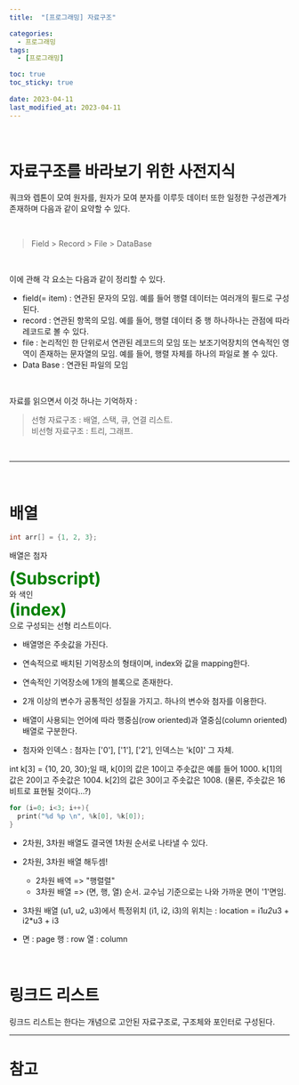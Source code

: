 ```yaml
---
title:  "[프로그래밍] 자료구조"

categories:
  - 프로그래밍
tags:
  - [프로그래밍]

toc: true
toc_sticky: true
 
date: 2023-04-11
last_modified_at: 2023-04-11
---
```


<br>

# 자료구조를 바라보기 위한 사전지식

쿼크와 렙톤이 모여 원자를, 원자가 모여 분자를 이루듯 데이터 또한 일정한 구성관계가 존재하며 다음과 같이 요약할 수 있다.

<br>

> Field > Record > File > DataBase

<br>

이에 관해 각 요소는 다음과 같이 정리할 수 있다.  

- field(= item) : 연관된 문자의 모임. 예를 들어 행렬 데이터는 여러개의 필드로 구성된다.
- record : 연관된 항목의 모임. 예를 들어, 행렬 데이터 중 행 하나하나는 관점에 따라 레코드로 볼 수 있다.
- file : 논리적인 한 단위로서 연관된 레코드의 모임 또는 보조기억장치의 연속적인 영역이 존재하는 문자열의 모임. 예를 들어, 행렬 자체를 하나의 파일로 볼 수 있다.
- Data Base : 연관된 파일의 모임

<br>

자료를 읽으면서 이것 하나는 기억하자 :

> 선형 자료구조 : 배열, 스택, 큐, 연결 리스트.<br>비선형 자료구조 : 트리, 그래프.

<br>

---

<br>

# 배열

```c
int arr[] = {1, 2, 3};
```

배열은 첨자<div id="annotation">(Subscript)</div>와 색인<div id="annotation">(index)</div>으로 구성되는 선형 리스트이다.

  - 배열명은 주솟값을 가진다.
  - 연속적으로 배치된 기억장소의 형태이며, index와 값을 mapping한다.
  - 연속적인 기억장소에 1개의 블록으로 존재한다.
  - 2개 이상의 변수가 공통적인 성질을 가지고. 하나의 변수와 첨자를 이용한다.
  - 배열이 사용되는 언어에 따라 행중심(row oriented)과 열중심(column oriented) 배열로 구분한다.

- 첨자와 인덱스 : 첨자는 ['0'], ['1'], ['2'], 인덱스는 'k[0]' 그 자체.

int k[3] = {10, 20, 30};일 때,
k[0]의 값은 10이고 주솟값은 예를 들어 1000.
k[1]의 값은 20이고 주솟값은 1004.
k[2]의 값은 30이고 주솟값은 1008. (물론, 주솟값은 16비트로 표현될 것이다...?)

```c
for (i=0; i<3; i++){
  print("%d %p \n", %k[0], %k[0]);
}
```

- 2차원, 3차원 배열도 결국엔 1차원 순서로 나타낼 수 있다.

- 2차원, 3차원 배열 해두셈!
  - 2차원 배역 => "행렬렬"
  - 3차원 배열 => (면, 행, 열) 순서. 교수님 기준으로는 나와 가까운 면이 '1'면임.

- 3차원 배열 (u1, u2, u3)에서 특정위치 (i1, i2, i3)의 위치는 : location = i1*u2*u3 + i2*u3 + i3

- 면 : page
  행 : row
  열 : column

<br>

# 링크드 리스트

링크드 리스트는 한다는 개념으로 고안된 자료구조로, 
구조체와 포인터로 구성된다.

---

# **참고**



<style>
  #annotation {
    color: green;
    font-weight: 700;
    font-size: 30px;
  }
</style>